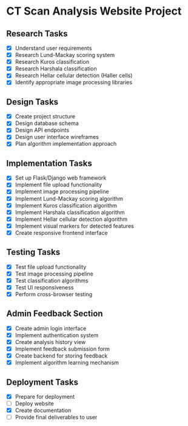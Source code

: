 # CT Scan Analysis Website Project

## Research Tasks
- [x] Understand user requirements
- [x] Research Lund-Mackay scoring system
- [x] Research Kuros classification
- [x] Research Harshala classification
- [x] Research Hellar cellular detection (Haller cells)
- [x] Identify appropriate image processing libraries

## Design Tasks
- [x] Create project structure
- [x] Design database schema
- [x] Design API endpoints
- [x] Design user interface wireframes
- [x] Plan algorithm implementation approach

## Implementation Tasks
- [x] Set up Flask/Django web framework
- [x] Implement file upload functionality
- [x] Implement image processing pipeline
- [x] Implement Lund-Mackay scoring algorithm
- [x] Implement Kuros classification algorithm
- [x] Implement Harshala classification algorithm
- [x] Implement Hellar cellular detection algorithm
- [x] Implement visual markers for detected features
- [x] Create responsive frontend interface

## Testing Tasks
- [x] Test file upload functionality
- [x] Test image processing pipeline
- [x] Test classification algorithms
- [x] Test UI responsiveness
- [x] Perform cross-browser testing

## Admin Feedback Section
- [x] Create admin login interface
- [x] Implement authentication system
- [x] Create analysis history view
- [x] Implement feedback submission form
- [x] Create backend for storing feedback
- [x] Implement algorithm learning mechanism

## Deployment Tasks
- [x] Prepare for deployment
- [ ] Deploy website
- [x] Create documentation
- [ ] Provide final deliverables to user
